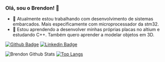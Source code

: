 ### Olá, sou o Brendon! 👋


- 🔭 Atualmente estou trabalhando com desenvolvimento de sistemas embarcados. Mais especificamente com microprocessador da stm32.
- 🌱 Estou aprendendo a desenvolver minhas próprias placas no altium e estudando C++. Também quero aprender a modelar objetos em 3D.

[![Github Badge](https://img.shields.io/badge/-Github-000?style=flat-square&logo=Github&logoColor=white&link=https://github.com/BrendonBernardino)](https://github.com/BrendonBernardino)
[![Linkedin Badge](https://img.shields.io/badge/-LinkedIn-blue?style=flat-square&logo=Linkedin&logoColor=white&link=https://www.linkedin.com/in/brendon-wesley-656268180/)](https://www.linkedin.com/in/brendon-wesley-656268180/)


![Brendon Github Stats](https://github-readme-stats.vercel.app/api?username=BrendonBernardino&show_icons=true&theme=github_dark) [![Top Langs](https://github-readme-stats.vercel.app/api/top-langs/?username=BrendonBernardino&layout=compact&theme=github_dark)](https://github.com/BrendonBernardino/)




<!--
**BrendonBernardino/BrendonBernardino** is a ✨ _special_ ✨ repository because its `README.md` (this file) appears on your GitHub profile.

## Skills
<link rel="stylesheet" href="https://cdn.jsdelivr.net/gh/devicons/devicon/icons/c/c-original.svg">
<i class="devicon-c-line-wordmark colored"></i>

[![Readme Card](https://github-readme-stats.vercel.app/api/pin/?username=BrendonBernardino&theme=github_dark&repo=ParkinSp00n)](https://github.com/BrendonBernardino/ParkinSp00n)
[![Readme Card](https://github-readme-stats.vercel.app/api/pin/?username=BrendonBernardino&theme=github_dark&repo=Parking-Control-Module-Project)](https://github.com/BrendonBernardino/Parking-Control-Module-Project)
[![Readme Card](https://github-readme-stats.vercel.app/api/pin/?username=BrendonBernardino&theme=github_dark&repo=AttFirmware_HM10)](https://github.com/BrendonBernardino/AttFirmware_HM10)

Here are some ideas to get you started:

- 🔭 I’m currently working on ...
- 🌱 I’m currently learning ...
- 👯 I’m looking to collaborate on ...
- 🤔 I’m looking for help with ...
- 💬 Ask me about ...
- 📫 How to reach me: ...
- 😄 Pronouns: ...
- ⚡ Fun fact: ...
-->
